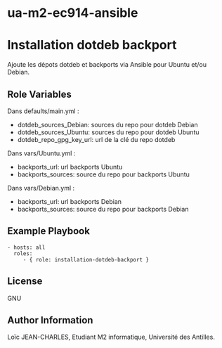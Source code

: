 # ua-m2-ec914-ansible

Installation dotdeb backport
=========

Ajoute les dépots dotdeb et backports via Ansible pour Ubuntu et/ou Debian.

Role Variables
--------------

Dans defaults/main.yml :
- dotdeb_sources_Debian: sources du repo pour dotdeb Debian
- dotdeb_sources_Ubuntu: sources du repo pour dotdeb Ubuntu
- dotdeb_repo_gpg_key_url: url de la clé du repo dotdeb

Dans vars/Ubuntu.yml :
- backports_url: url backports Ubuntu
- backports_sources: source du repo pour backports Ubuntu

Dans vars/Debian.yml :
- backports_url: url backports Debian
- backports_sources: source du repo pour backports Debian

Example Playbook
----------------

    - hosts: all
      roles:
         - { role: installation-dotdeb-backport }

License
-------
GNU

Author Information
------------------

Loïc JEAN-CHARLES, Etudiant M2 informatique, Université des Antilles.
